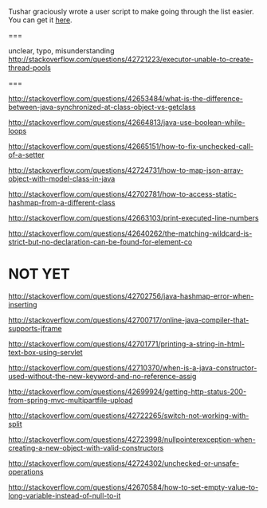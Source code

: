 Tushar graciously wrote a user script to make going through the list easier. You can get it [here](https://github.com/tusharjadhav219/Userscript-for-delete-candidates).

===

unclear, typo, misunderstanding http://stackoverflow.com/questions/42721223/executor-unable-to-create-thread-pools

===

http://stackoverflow.com/questions/42653484/what-is-the-difference-between-java-synchronized-at-class-object-vs-getclass

http://stackoverflow.com/questions/42664813/java-use-boolean-while-loops

http://stackoverflow.com/questions/42665151/how-to-fix-unchecked-call-of-a-setter

http://stackoverflow.com/questions/42724731/how-to-map-json-array-object-with-model-class-in-java

http://stackoverflow.com/questions/42702781/how-to-access-static-hashmap-from-a-different-class

http://stackoverflow.com/questions/42663103/print-executed-line-numbers

http://stackoverflow.com/questions/42640262/the-matching-wildcard-is-strict-but-no-declaration-can-be-found-for-element-co

NOT YET
=====



http://stackoverflow.com/questions/42702756/java-hashmap-error-when-inserting

http://stackoverflow.com/questions/42700717/online-java-compiler-that-supports-jframe

http://stackoverflow.com/questions/42701771/printing-a-string-in-html-text-box-using-servlet

http://stackoverflow.com/questions/42710370/when-is-a-java-constructor-used-without-the-new-keyword-and-no-reference-assig

http://stackoverflow.com/questions/42699924/getting-http-status-200-from-spring-mvc-multipartfile-upload

http://stackoverflow.com/questions/42722265/switch-not-working-with-split

http://stackoverflow.com/questions/42723998/nullpointerexception-when-creating-a-new-object-with-valid-constructors

http://stackoverflow.com/questions/42724302/unchecked-or-unsafe-operations

http://stackoverflow.com/questions/42670584/how-to-set-empty-value-to-long-variable-instead-of-null-to-it